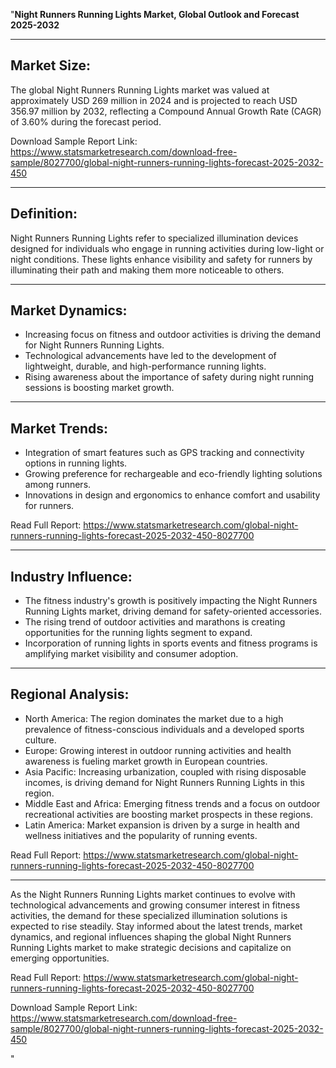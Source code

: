 "**Night Runners Running Lights Market, Global Outlook and Forecast 2025-2032**

---

<h2>Market Size:</h2>
<p>The global Night Runners Running Lights market was valued at approximately USD 269 million in 2024 and is projected to reach USD 356.97 million by 2032, reflecting a Compound Annual Growth Rate (CAGR) of 3.60% during the forecast period.</p>
<p>Download Sample Report Link: <a href='https://www.statsmarketresearch.com/download-free-sample/8027700/global-night-runners-running-lights-forecast-2025-2032-450'>https://www.statsmarketresearch.com/download-free-sample/8027700/global-night-runners-running-lights-forecast-2025-2032-450</a></p>

---

<h2>Definition:</h2>
<p>Night Runners Running Lights refer to specialized illumination devices designed for individuals who engage in running activities during low-light or night conditions. These lights enhance visibility and safety for runners by illuminating their path and making them more noticeable to others.</p>

---

<h2>Market Dynamics:</h2>
<ul>
  <li>Increasing focus on fitness and outdoor activities is driving the demand for Night Runners Running Lights.</li>
  <li>Technological advancements have led to the development of lightweight, durable, and high-performance running lights.</li>
  <li>Rising awareness about the importance of safety during night running sessions is boosting market growth.</li>
</ul>

---

<h2>Market Trends:</h2>
<ul>
  <li>Integration of smart features such as GPS tracking and connectivity options in running lights.</li>
  <li>Growing preference for rechargeable and eco-friendly lighting solutions among runners.</li>
  <li>Innovations in design and ergonomics to enhance comfort and usability for runners.</li>
</ul>
<p>Read Full Report: <a href='https://www.statsmarketresearch.com/global-night-runners-running-lights-forecast-2025-2032-450-8027700'>https://www.statsmarketresearch.com/global-night-runners-running-lights-forecast-2025-2032-450-8027700</a></p>

---

<h2>Industry Influence:</h2>
<ul>
  <li>The fitness industry's growth is positively impacting the Night Runners Running Lights market, driving demand for safety-oriented accessories.</li>
  <li>The rising trend of outdoor activities and marathons is creating opportunities for the running lights segment to expand.</li>
  <li>Incorporation of running lights in sports events and fitness programs is amplifying market visibility and consumer adoption.</li>
</ul>

---

<h2>Regional Analysis:</h2>
<ul>
  <li>North America: The region dominates the market due to a high prevalence of fitness-conscious individuals and a developed sports culture.</li>
  <li>Europe: Growing interest in outdoor running activities and health awareness is fueling market growth in European countries.</li>
  <li>Asia Pacific: Increasing urbanization, coupled with rising disposable incomes, is driving demand for Night Runners Running Lights in this region.</li>
  <li>Middle East and Africa: Emerging fitness trends and a focus on outdoor recreational activities are boosting market prospects in these regions.</li>
  <li>Latin America: Market expansion is driven by a surge in health and wellness initiatives and the popularity of running events.</li>
</ul>
<p>Read Full Report: <a href='https://www.statsmarketresearch.com/global-night-runners-running-lights-forecast-2025-2032-450-8027700'>https://www.statsmarketresearch.com/global-night-runners-running-lights-forecast-2025-2032-450-8027700</a></p>

---

As the Night Runners Running Lights market continues to evolve with technological advancements and growing consumer interest in fitness activities, the demand for these specialized illumination solutions is expected to rise steadily. Stay informed about the latest trends, market dynamics, and regional influences shaping the global Night Runners Running Lights market to make strategic decisions and capitalize on emerging opportunities.

<p>Read Full Report: <a href='https://www.statsmarketresearch.com/global-night-runners-running-lights-forecast-2025-2032-450-8027700'>https://www.statsmarketresearch.com/global-night-runners-running-lights-forecast-2025-2032-450-8027700</a></p>
<p>Download Sample Report Link: <a href='https://www.statsmarketresearch.com/download-free-sample/8027700/global-night-runners-running-lights-forecast-2025-2032-450'>https://www.statsmarketresearch.com/download-free-sample/8027700/global-night-runners-running-lights-forecast-2025-2032-450</a></p>"

